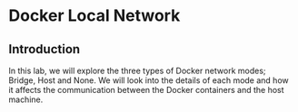 # Docker Local Network

## Introduction

In this lab, we will explore the three types of Docker network modes; Bridge, Host and None. We will look into the details of each mode and how it affects the communication between the Docker containers and the host machine. 
